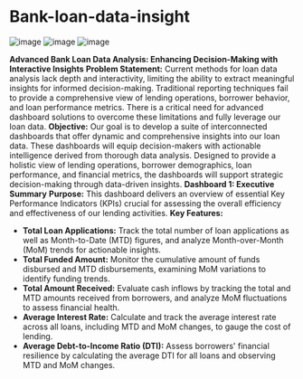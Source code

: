 # Bank-loan-data-insight
![image](https://github.com/user-attachments/assets/2395a2ec-cf61-4dbe-b369-5482e713f971)
![image](https://github.com/user-attachments/assets/754cef37-f621-4434-8a85-a6269f29c561)
![image](https://github.com/user-attachments/assets/f0363dda-7171-4e1b-8c92-9eb51f7e99cb)

**Advanced Bank Loan Data Analysis: Enhancing Decision-Making with Interactive Insights**
**Problem Statement:**
Current methods for loan data analysis lack depth and interactivity, limiting the ability to extract meaningful insights for informed decision-making. Traditional reporting techniques fail to provide a comprehensive view of lending operations, borrower behavior, and loan performance metrics. There is a critical need for advanced dashboard solutions to overcome these limitations and fully leverage our loan data.
**Objective:**
Our goal is to develop a suite of interconnected dashboards that offer dynamic and comprehensive insights into our loan data. These dashboards will equip decision-makers with actionable intelligence derived from thorough data analysis. Designed to provide a holistic view of lending operations, borrower demographics, loan performance, and financial metrics, the dashboards will support strategic decision-making through data-driven insights.
**Dashboard 1: Executive Summary**
**Purpose:**
This dashboard delivers an overview of essential Key Performance Indicators (KPIs) crucial for assessing the overall efficiency and effectiveness of our lending activities.
**Key Features:**
- **Total Loan Applications:** Track the total number of loan applications as well as Month-to-Date (MTD) figures, and analyze Month-over-Month (MoM) trends for actionable insights.
- **Total Funded Amount:** Monitor the cumulative amount of funds disbursed and MTD disbursements, examining MoM variations to identify funding trends.
- **Total Amount Received:** Evaluate cash inflows by tracking the total and MTD amounts received from borrowers, and analyze MoM fluctuations to assess financial health.
- **Average Interest Rate:** Calculate and track the average interest rate across all loans, including MTD and MoM changes, to gauge the cost of lending.
- **Average Debt-to-Income Ratio (DTI):** Assess borrowers' financial resilience by calculating the average DTI for all loans and observing MTD and MoM changes.
